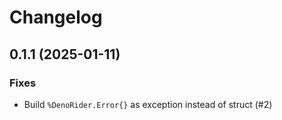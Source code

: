 # Changelog

## 0.1.1 (2025-01-11)

### Fixes

* Build `%DenoRider.Error{}` as exception instead of struct (#2)
